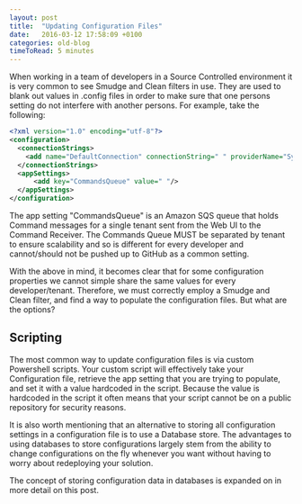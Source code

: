 ```yaml
---
layout: post
title:  "Updating Configuration Files"
date:   2016-03-12 17:58:09 +0100
categories: old-blog
timeToRead: 5 minutes
---
```


When working in a team of developers in a Source Controlled environment it is very common to see Smudge and Clean filters in use.  They are used to blank out values in .config files in order to make sure that one persons setting do not interfere with another persons.  For example, take the following:

```xml
<?xml version="1.0" encoding="utf-8"?>
<configuration>
  <connectionStrings>
    <add name="DefaultConnection" connectionString=" " providerName="System.Data.SqlClient" />
  </connectionStrings>
  <appSettings>
      <add key="CommandsQueue" value=" "/>
  </appSettings>
</configuration>
```

The app setting "CommandsQueue" is an Amazon SQS queue that holds Command messages for a single tenant sent from the Web UI to the Command Receiver.  The Commands Queue MUST be separated by tenant to ensure scalability and so is different for every developer and cannot/should not be pushed up to GitHub as a common setting.

With the above in mind, it becomes clear that for some configuration properties we cannot simple share the same values for every developer/tenant.  Therefore, we must correctly employ a Smudge and Clean filter, and find a way to populate the configuration files.  But what are the options?

## Scripting
The most common way to update configuration files is via custom Powershell scripts.  Your custom script will effectively take your Configuration file, retrieve the app setting that you are trying to populate, and set it with a value hardcoded in the script.  Because the value is hardcoded in the script it often means that your script cannot be on a public repository for security reasons.

It is also worth mentioning that an alternative to storing all configuration settings in a configuration file is to use a Database store.  The advantages to using databases to store configurations largely stem from the ability to change configurations on the fly whenever you want without having to worry about redeploying your solution.

The concept of storing configuration data in databases is expanded on in more detail on this post.
